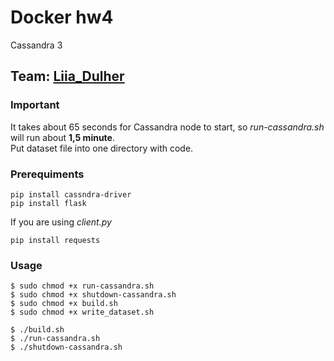 # Docker hw4
Cassandra 3

## Team: [Liia_Dulher](https://github.com/LiiaDulher)

### Important
It takes about 65 seconds for Cassandra node to start, so <i>run-cassandra.sh</i> will run about <b>1,5 minute</b>.<br>
Put dataset file <b></b> into one directory with code.

### Prerequiments
````
pip install cassndra-driver
pip install flask
````
If you are using <i>client.py</i>
````
pip install requests
````

### Usage
````
$ sudo chmod +x run-cassandra.sh
$ sudo chmod +x shutdown-cassandra.sh
$ sudo chmod +x build.sh
$ sudo chmod +x write_dataset.sh
````
````
$ ./build.sh
$ ./run-cassandra.sh
$ ./shutdown-cassandra.sh
````
